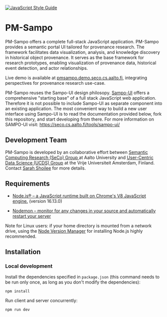 [![JavaScript Style Guide](https://img.shields.io/badge/code_style-standard-brightgreen.svg)](https://standardjs.com)
# PM-Sampo

PM-Sampo offers a complete full-stack JavaScript application. PM-Sampo provides a semantic portal UI tailored for provenance research. The framework facilitates data visualization, analysis, and knowledge discovery in historical object provenance. It serves as the base framework for research prototypes, enabling visualization of provenance data, historical event detection, and actor relationships.

Live demo is available at [pmsampo.demo.seco.cs.aalto.fi](https://pmsampo.demo.seco.cs.aalto.fi/en), integrating perspectives for provenance research use-case.

PM-Sampo reuses the Sampo-UI design philosopy. [Sampo-UI](https://sampo-ui.demo.seco.cs.aalto.fi/en/) offers a comprehensive "starting base" of a full stack JavaScript web application. 
Therefore it is not possible to include Sampo-UI as separate component into an existing 
application. The 
most convenient way to build a new user interface using Sampo-UI is to read the documentation 
provided below, fork this repository, and start developing from there. For more information on SAMPO-UI visit: https://seco.cs.aalto.fi/tools/sampo-ui/

## Development Team

PM-Sampo is developed by an collaborative effort between [Semantic Computing Research (SeCo) Group ](https://seco.cs.aalto.fi) at Aalto University and [User-Centric Data Science (UCDS) Group](https://ucds.cs.vu.nl/) at the Vrije Universiteit Amsterdam, Finland. Contact [Sarah Shoilee](mailto:s.b.a.shoilee@vu.nl) for more details.




## Requirements

* [Node.js® &ndash; a JavaScript runtime built on Chrome's V8 JavaScript engine.](https://nodejs.org/en/) (version 16.13.0)

* [Nodemon &ndash; monitor for any changes in your source and automatically restart your server](https://nodemon.io/)

Note for Linux users: if your home directory is mounted from a network drive, using the [Node Version Manager](https://github.com/nvm-sh/nvm) for installing Node.js highly recommended. 

## Installation

### Local development

Install the dependencies specified in `package.json` (this command needs to be run only once,
  as long as you don't modify the dependencies):

`npm install`

Run client and server concurrently:

`npm run dev`
